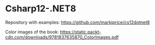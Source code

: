 # Csharp12-.NET8

Repository with examples:
https://github.com/markjprice/cs12dotnet8

Color images of the book: 
https://static.packt-cdn.com/downloads/9781837635870_ColorImages.pdf
